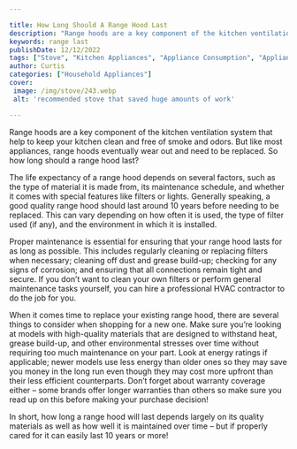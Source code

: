 ```yaml
---

title: How Long Should A Range Hood Last
description: "Range hoods are a key component of the kitchen ventilation system that help to keep your kitchen clean and free of smoke and odors...swipe up to find out"
keywords: range last
publishDate: 12/12/2022
tags: ["Stove", "Kitchen Appliances", "Appliance Consumption", "Appliance Guide"]
author: Curtis
categories: ["Household Appliances"]
cover: 
 image: /img/stove/243.webp
 alt: 'recommended stove that saved huge amounts of work'

---
```


Range hoods are a key component of the kitchen ventilation system that help to keep your kitchen clean and free of smoke and odors. But like most appliances, range hoods eventually wear out and need to be replaced. So how long should a range hood last?

The life expectancy of a range hood depends on several factors, such as the type of material it is made from, its maintenance schedule, and whether it comes with special features like filters or lights. Generally speaking, a good quality range hood should last around 10 years before needing to be replaced. This can vary depending on how often it is used, the type of filter used (if any), and the environment in which it is installed. 

Proper maintenance is essential for ensuring that your range hood lasts for as long as possible. This includes regularly cleaning or replacing filters when necessary; cleaning off dust and grease build-up; checking for any signs of corrosion; and ensuring that all connections remain tight and secure. If you don’t want to clean your own filters or perform general maintenance tasks yourself, you can hire a professional HVAC contractor to do the job for you. 

When it comes time to replace your existing range hood, there are several things to consider when shopping for a new one. Make sure you’re looking at models with high-quality materials that are designed to withstand heat, grease build-up, and other environmental stresses over time without requiring too much maintenance on your part. Look at energy ratings if applicable; newer models use less energy than older ones so they may save you money in the long run even though they may cost more upfront than their less efficient counterparts. Don’t forget about warranty coverage either – some brands offer longer warranties than others so make sure you read up on this before making your purchase decision! 

In short, how long a range hood will last depends largely on its quality materials as well as how well it is maintained over time – but if properly cared for it can easily last 10 years or more!
